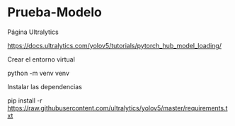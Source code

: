# Prueba-Modelo

Página Ultralytics

https://docs.ultralytics.com/yolov5/tutorials/pytorch_hub_model_loading/

Crear el entorno virtual

python -m venv venv

Instalar las dependencias

pip install -r https://raw.githubusercontent.com/ultralytics/yolov5/master/requirements.txt
